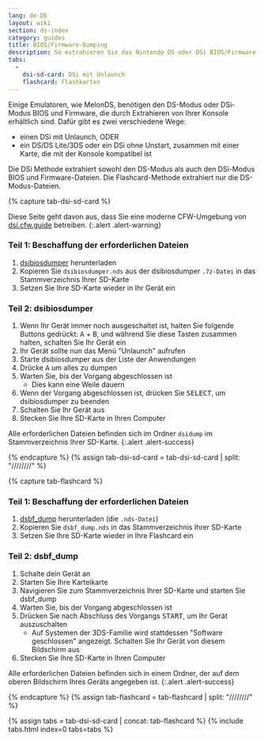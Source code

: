 ```yaml
---
lang: de-DE
layout: wiki
section: ds-index
category: guides
title: BIOS/Firmware-Dumping
description: So extrahieren Sie das Nintendo DS oder DSi BIOS/Firmware von Ihrer Konsole
tabs:
  - 
    dsi-sd-card: DSi mit Unlaunch
    flashcard: Flashkarten
---
```


Einige Emulatoren, wie MelonDS, benötigen den DS-Modus oder DSi-Modus BIOS und Firmware, die durch Extrahieren von Ihrer Konsole erhältlich sind. Dafür gibt es zwei verschiedene Wege:
- einen DSi mit Unlaunch, ODER
- ein DS/DS Lite/3DS oder ein DSi ohne Unstart, zusammen mit einer Karte, die mit der Konsole kompatibel ist

Die DSi Methode extrahiert sowohl den DS-Modus als auch den DSi-Modus BIOS und Firmware-Dateien. Die Flashcard-Methode extrahiert nur die DS-Modus-Dateien.

{% capture tab-dsi-sd-card %}

Diese Seite geht davon aus, dass Sie eine moderne CFW-Umgebung von [dsi.cfw.guide](https://dsi.cfw.guide) betreiben.
{:.alert .alert-warning}

### Teil 1: Beschaffung der erforderlichen Dateien

1. [dsibiosdumper](https://melonds.kuribo64.net/downloads/dsibiosdumper.7z) herunterladen
1. Kopieren Sie `dsibiosdumper.nds` aus der dsibiosdumper `.7z-Datei` in das Stammverzeichnis Ihrer SD-Karte
1. Setzen Sie Ihre SD-Karte wieder in Ihr Gerät ein

### Teil 2: dsibiosdumper
1. Wenn Ihr Gerät immer noch ausgeschaltet ist, halten Sie folgende Buttons gedrückt: <kbd class="face">A</kbd> + <kbd class="face">B</kbd>, und während Sie diese Tasten zusammen halten, schalten Sie Ihr Gerät ein
1. Ihr Gerät sollte nun das Menü "Unlaunch" aufrufen
1. Starte dsibiosdumper aus der Liste der Anwendungen
1. Drücke <kbd class="face">A</kbd> um alles zu dumpen
1. Warten Sie, bis der Vorgang abgeschlossen ist
    - Dies kann eine Weile dauern
1. Wenn der Vorgang abgeschlossen ist, drücken Sie <kbd>SELECT</kbd>, um dsibiosdumper zu beenden
1. Schalten Sie Ihr Gerät aus
1. Stecken Sie Ihre SD-Karte in Ihren Computer

Alle erforderlichen Dateien befinden sich im Ordner `dsidump` im Stammverzeichnis Ihrer SD-Karte.
{:.alert .alert-success}

{% endcapture %}
{% assign tab-dsi-sd-card = tab-dsi-sd-card | split: "////////" %}

{% capture tab-flashcard %}

### Teil 1: Beschaffung der erforderlichen Dateien

1. [dsbf_dump](https://github.com/DS-Homebrew/dsbf_dump/releases/latest) herunterladen (die `.nds-Datei`)
1. Kopieren Sie `dsbf_dump.nds` in das Stammverzeichnis Ihrer SD-Karte
1. Setzen Sie Ihre SD-Karte wieder in Ihre Flashcard ein

### Teil 2: dsbf_dump
1. Schalte dein Gerät an
1. Starten Sie Ihre Karteikarte
1. Navigieren Sie zum Stammverzeichnis Ihrer SD-Karte und starten Sie dsbf_dump
1. Warten Sie, bis der Vorgang abgeschlossen ist
1. Drücken Sie nach Abschluss des Vorgangs <kbd>START</kbd>, um Ihr Gerät auszuschalten
    - Auf Systemen der 3DS-Familie wird stattdessen "Software geschlossen" angezeigt. Schalten Sie Ihr Gerät von diesem Bildschirm aus
1. Stecken Sie Ihre SD-Karte in Ihren Computer

Alle erforderlichen Dateien befinden sich in einem Ordner, der auf dem oberen Bildschirm Ihres Geräts angegeben ist.
{:.alert .alert-success}

{% endcapture %}
{% assign tab-flashcard = tab-flashcard | split: "////////" %}

{% assign tabs = tab-dsi-sd-card | concat: tab-flashcard %}
{% include tabs.html index=0 tabs=tabs %}
